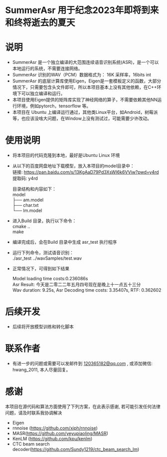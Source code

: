 # SummerAsr 用于纪念2023年即将到来和终将逝去的夏天

# 说明
- SummerAsr 是一个独立编译的大范围连续语音识别系统(ASR)，是一个可以本地运行的系统，不需要连接网络。
- SummerAsr 识别的WAV（PCM）数据格式为： 16K 采样率，16bits int
- SummerAsr 的底层计算库使用Eigen，Eigen是一套模板定义的函数，大部分情况下，只需要包含头文件即可，所以本项目基本上没有其他依赖，在C++环境下可以独立编译和运行。
- 本项目使用Eigen提供的矩阵库实现了神经网络的算子，不需要依赖其他NN运行环境，例如pytorch，tensorflow 等。
- 本项目在 Ubuntu 上编译运行通过，其他类Linux平台，如Android，树莓派等，也应该没啥大问题，在Window上没有测试过，可能需要少许改动。

# 使用说明
- 将本项目的代码克隆到本地，最好是Ubuntu Linux 环境
- 从以下的百度网盘地址下载模型，放入本项目的model目录中：  
  链接: https://pan.baidu.com/s/13KgAaD79Pd3XsWI6k6VViw?pwd=y4rd 提取码: y4rd

  目录结构和内容如下：  
   model  
   ├── am.model  
   ├── char.txt  
   └── lm.model  
	  
- 进入Build 目录，执行以下命令：  
  cmake ..  
  make 

- 编译完成后，会在Build 目录中生成 asr_test 执行程序
- 运行下列命令，测试语音识别：  
  ./asr_test ../wavSamples/test.wav
- 正常情况下，可得到如下结果

  Model loading time costs:0.236086s  
  Asr Result: 今天是二零二二年五月四号现在是晚上十一点五十三分  
  Wav duration: 9.25s, Asr Decoding time costs: 3.35407s, RTF: 0.362602  

# 后续开发
- 后续将开放模型训练和转化脚本

# 联系作者
- 有进一步的问题或需要可以发邮件到 120365182@qq.com , 或添加微信: hwang_2011, 本人尽量回复。

# 感谢
本项目在源代码和算法方面使用了下列方案，在此表示感谢, 若可能引发任何法律问题，请及时联系我协调解决
- Eigen 
- rnnoise (https://github.com/xiph/rnnoise)
- MASR(https://github.com/yeyupiaoling/MASR)
- KenLM (https://github.com/kpu/kenlm)
- CTC beam search decoder(https://github.com/Sundy1219/ctc_beam_search_lm)

